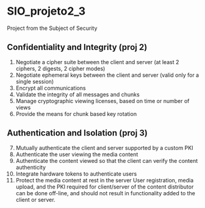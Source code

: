 # SIO_projeto2_3
Project from the Subject of Security

## Confidentiality and Integrity (proj 2)
  1. Negotiate a cipher suite between the client and server (at least 2
  ciphers, 2 digests, 2 cipher modes)
  2. Negotiate ephemeral keys between the client and server (valid only for
  a single session)
  3. Encrypt all communications
  4. Validate the integrity of all messages and chunks
  5. Manage cryptographic viewing licenses, based on time or number of
  views
  6. Provide the means for chunk based key rotation
## Authentication and Isolation (proj 3)
7. Mutually authenticate the client and server supported by a custom
  PKI
  8. Authenticate the user viewing the media content
  9. Authenticate the content viewed so that the client can verify the content authenticity
  10. Integrate hardware tokens to authenticate users
  11. Protect the media content at rest in the server
  User registration, media upload, and the PKI required for client/server of
  the content distributor can be done off-line, and should not result in functionality added to the client or server.
